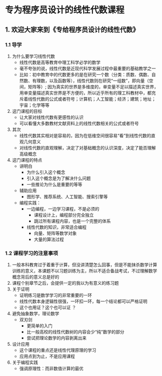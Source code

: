 # 专为程序员设计的线性代数课程

## 1. 欢迎大家来到《专给程序员设计的线性代数》

### 1.1 导学

1. 为什么要学习线性代数
   - 线性代数是高等教育中理工科学必学的数学
   - 毫不夸张的说，线性代数是近现代科学发展过程中最重要的基础教学之一
   - 比如：初中教育中的代数更多的是在研究一个数（分类：质数、偶数、自然数、有理数，以及函数等），线性代数则在研究“一组数”，即向量（空间，矩阵等）; 因为真实的世界是多维度的，单变量不足以描述真实世界，用单变量描述真实世界是不方便的，所以近乎所有的理工科教材中，都充斥着线性代数的公式或者符号；计算机；人工智能；经济；建筑；地址；宇宙；化学等等
2. 这门课程的目标
   - 让大家对线性代数有更感性的认识
   - 可以看懂大多数教材文献资料上的线性代数相关的公式或者符号
3. 其次
   - 线性代数其实相对是容易的，因为在低维空间很容易“看”到线性代数的直观几何意义
   - 对线性代数的直观理解，决定了对基础概念的认识深度，决定了能否理解高级概念
4. 这门课程的特点
   - 讲明白
     - 为什么引入这个概念
     - 引入这个概念是为了解决什么问题
     - 一些推论为什么是重要的等等
   - 辅助应用
     - 图形学、推荐系统、人工智能、搜索引擎等
   - 编程实践：
     - 一边编程，一边学习课程，不是必须的
       - 课程设计上，编程部分完全独立
       - 跳过所有课程内容，也是一个完整的体系
     - 线性代数的知识，非常适合编程
       - 向量、矩阵等数学对象
       - 大量的算法过程

### 1.2 课程学习的注意事项

1. 一般本科教育过于着重于计算，但没讲清楚怎么回事，但是不能抹杀数学计算训练的意义，本课题不以习题训练为主，所以不适合备战考试，不过理解数学概念背后的意义总是好的
2. 课程个别章节之后，会提供一定的我以为有意义的练习题
3. 关于证明
   - 证明练习是数学学习的非常重要的一环
   - 线性代数本身逻辑性很强，一环扣一环，每一个结论都可以严格证明
   - 这个也用证？这个也可以证 ？
4. 避免抽象数学，理论数学
   - 双刃剑
     - 更简单的入门
     - 比一般高校的线性代数树的内容会少“纯”数学的部分
     - 尝试把理论数学的内容剥离出来
5. 设计应用
   - 这个课程的重点还是线性代理原理的学习
   - 应用点到为止，不是应用课程
6. 关于编程实践
   - 强调原理性：而非数值计算的最优
